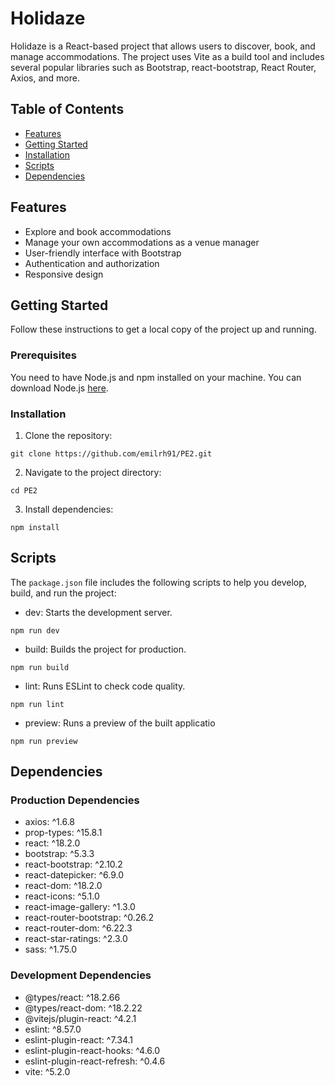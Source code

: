 # Holidaze

Holidaze is a React-based project that allows users to discover, book, and manage accommodations. The project uses Vite as a build tool and includes several popular libraries such as Bootstrap, react-bootstrap, React Router, Axios, and more.


## Table of Contents
- [Features](#features)
- [Getting Started](#getting-started)
- [Installation](#installation)
- [Scripts](#scripts)
- [Dependencies](#dependencies)

## Features

- Explore and book accommodations
- Manage your own accommodations as a venue manager
- User-friendly interface with Bootstrap
- Authentication and authorization
- Responsive design

## Getting Started

Follow these instructions to get a local copy of the project up and running.

### Prerequisites

You need to have Node.js and npm installed on your machine. You can download Node.js [here](https://nodejs.org/).

### Installation

1. Clone the repository:

``` 
git clone https://github.com/emilrh91/PE2.git
```

2. Navigate to the project directory:

```
cd PE2
```

3. Install dependencies:

```
npm install
```


## Scripts
The `package.json` file includes the following scripts to help you develop, build, and run the project:

* dev: Starts the development server.

```
npm run dev
```

* build: Builds the project for production.

```
npm run build
```

* lint: Runs ESLint to check code quality.


```
npm run lint
```

* preview: Runs a preview of the built applicatio

```
npm run preview
```

## Dependencies

### Production Dependencies

* axios: ^1.6.8
* prop-types: ^15.8.1
* react: ^18.2.0
* bootstrap: ^5.3.3
* react-bootstrap: ^2.10.2
* react-datepicker: ^6.9.0
* react-dom: ^18.2.0
* react-icons: ^5.1.0
* react-image-gallery: ^1.3.0
* react-router-bootstrap: ^0.26.2
* react-router-dom: ^6.22.3
* react-star-ratings: ^2.3.0
* sass: ^1.75.0

### Development Dependencies
* @types/react: ^18.2.66
* @types/react-dom: ^18.2.22
* @vitejs/plugin-react: ^4.2.1
* eslint: ^8.57.0
* eslint-plugin-react: ^7.34.1
* eslint-plugin-react-hooks: ^4.6.0
* eslint-plugin-react-refresh: ^0.4.6
* vite: ^5.2.0